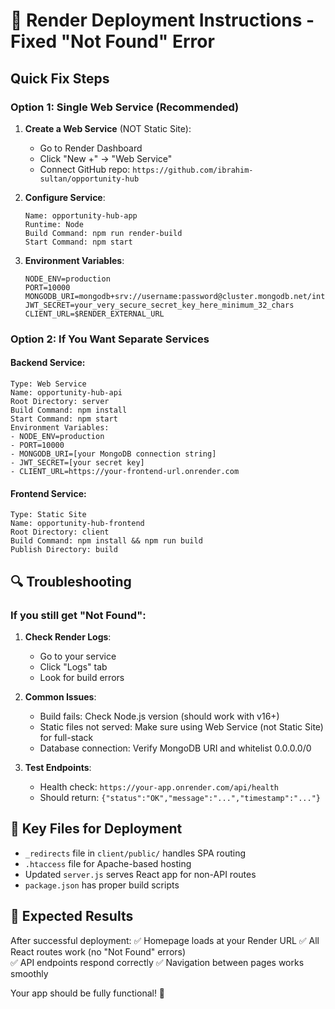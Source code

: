 # 🚀 Render Deployment Instructions - Fixed "Not Found" Error

## Quick Fix Steps

### Option 1: Single Web Service (Recommended)

1. **Create a Web Service** (NOT Static Site):
   - Go to Render Dashboard
   - Click "New +" → "Web Service"
   - Connect GitHub repo: `https://github.com/ibrahim-sultan/opportunity-hub`

2. **Configure Service**:
   ```
   Name: opportunity-hub-app
   Runtime: Node
   Build Command: npm run render-build
   Start Command: npm start
   ```

3. **Environment Variables**:
   ```
   NODE_ENV=production
   PORT=10000
   MONGODB_URI=mongodb+srv://username:password@cluster.mongodb.net/internship_platform
   JWT_SECRET=your_very_secure_secret_key_here_minimum_32_chars
   CLIENT_URL=$RENDER_EXTERNAL_URL
   ```

### Option 2: If You Want Separate Services

#### Backend Service:
```
Type: Web Service
Name: opportunity-hub-api
Root Directory: server
Build Command: npm install
Start Command: npm start
Environment Variables:
- NODE_ENV=production
- PORT=10000
- MONGODB_URI=[your MongoDB connection string]
- JWT_SECRET=[your secret key]
- CLIENT_URL=https://your-frontend-url.onrender.com
```

#### Frontend Service:
```
Type: Static Site
Name: opportunity-hub-frontend
Root Directory: client
Build Command: npm install && npm run build
Publish Directory: build
```

## 🔍 Troubleshooting

### If you still get "Not Found":

1. **Check Render Logs**:
   - Go to your service
   - Click "Logs" tab
   - Look for build errors

2. **Common Issues**:
   - Build fails: Check Node.js version (should work with v16+)
   - Static files not served: Make sure using Web Service (not Static Site) for full-stack
   - Database connection: Verify MongoDB URI and whitelist 0.0.0.0/0

3. **Test Endpoints**:
   - Health check: `https://your-app.onrender.com/api/health`
   - Should return: `{"status":"OK","message":"...","timestamp":"..."}`

## 📝 Key Files for Deployment

- `_redirects` file in `client/public/` handles SPA routing
- `.htaccess` file for Apache-based hosting
- Updated `server.js` serves React app for non-API routes
- `package.json` has proper build scripts

## 🎯 Expected Results

After successful deployment:
✅ Homepage loads at your Render URL
✅ All React routes work (no "Not Found" errors)  
✅ API endpoints respond correctly
✅ Navigation between pages works smoothly

Your app should be fully functional! 🎉
